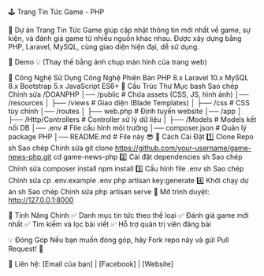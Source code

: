 🕹️ Trang Tin Tức Game - PHP
<!-- Thêm link hình ảnh banner -->

📢 Dự án Trang Tin Tức Game giúp cập nhật thông tin mới nhất về game, sự kiện, và đánh giá game từ nhiều nguồn khác nhau. Được xây dựng bằng PHP, Laravel, MySQL, cùng giao diện hiện đại, dễ sử dụng.

📸 Demo
💡 (Thay thế bằng ảnh chụp màn hình của trang web)



🔧 Công Nghệ Sử Dụng
Công Nghệ	Phiên Bản
PHP	8.x
Laravel	10.x
MySQL	8.x
Bootstrap	5.x
JavaScript	ES6+
📂 Cấu Trúc Thư Mục
bash
Sao chép
Chỉnh sửa
/DOANPHP
│── /public            # Chứa assets (CSS, JS, hình ảnh)
│── /resources
│   ├── /views         # Giao diện (Blade Templates)
│   ├── /css           # CSS tùy chỉnh
│── /routes
│   ├── web.php        # Định tuyến website
│── /app
│   ├── /Http/Controllers  # Controller xử lý dữ liệu
│   ├── /Models        # Models kết nối DB
│── .env               # File cấu hình môi trường
│── composer.json      # Quản lý package PHP
│── README.md          # File này 😎
🚀 Cách Cài Đặt
1️⃣ Clone Repo
sh
Sao chép
Chỉnh sửa
git clone https://github.com/your-username/game-news-php.git
cd game-news-php
2️⃣ Cài đặt dependencies
sh
Sao chép
Chỉnh sửa
composer install
npm install
3️⃣ Cấu hình file .env
sh
Sao chép
Chỉnh sửa
cp .env.example .env
php artisan key:generate
4️⃣ Khởi chạy dự án
sh
Sao chép
Chỉnh sửa
php artisan serve
🔹 Mở trình duyệt: http://127.0.0.1:8000

🌟 Tính Năng Chính
✅ Danh mục tin tức theo thể loại
✅ Đánh giá game mới nhất
✅ Tìm kiếm và lọc bài viết
✅ Hỗ trợ quản trị viên đăng bài

💡 Đóng Góp
Nếu bạn muốn đóng góp, hãy Fork repo này và gửi Pull Request! 🚀

🔗 Liên hệ: [Email của bạn] | [Facebook] | [Website]


